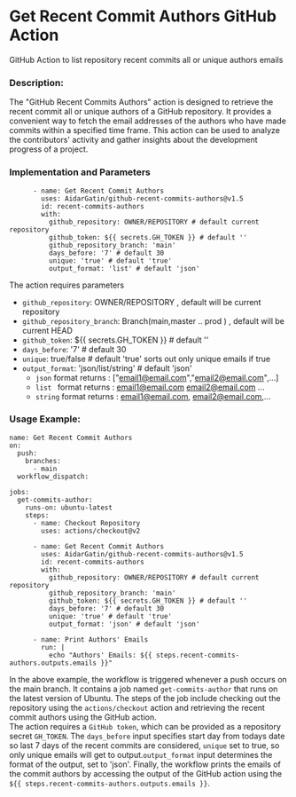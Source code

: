 # Get Recent Commit Authors GitHub Action
GitHub Action to list repository recent commits all or unique authors emails

### Description:
The "GitHub Recent Commits Authors" action is designed to retrieve the recent commit all or unique authors of a GitHub repository. It provides a convenient way to fetch the email addresses of the authors who have made commits within a specified time frame. This action can be used to analyze the contributors' activity and gather insights about the development progress of a project.

### Implementation and Parameters
```
      - name: Get Recent Commit Authors
        uses: AidarGatin/github-recent-commits-authors@v1.5
        id: recent-commits-authors
        with:
          github_repository: OWNER/REPOSITORY # default current repository 
          github_token: ${{ secrets.GH_TOKEN }} # default ''
          github_repository_branch: 'main'
          days_before: '7' # default 30
          unique: 'true' # default 'true'
          output_format: 'list' # default 'json'
```

The action requires parameters
- `github_repository`: OWNER/REPOSITORY , default will be current repository
- `github_repository_branch`: Branch(main,master .. prod ) , default will be current HEAD
- `github_token`: ${{ secrets.GH_TOKEN }} # default ''
- `days_before`: '7' # default 30
- `unique`: true/false # default 'true' sorts out only unique emails if true
- `output_format`: 'json/list/string' # default 'json'
  - `json` format returns : ["email1@email.com","email2@email.com",...]
  - `list ` format returns : email1@email.com email2@email.com ...
  - `string` format returns : email1@email.com, email2@email.com,...

### Usage Example:

```
name: Get Recent Commit Authors
on:
  push:
    branches:
      - main
  workflow_dispatch:

jobs:
  get-commits-author:
    runs-on: ubuntu-latest
    steps:
      - name: Checkout Repository
        uses: actions/checkout@v2

      - name: Get Recent Commit Authors
        uses: AidarGatin/github-recent-commits-authors@v1.5
        id: recent-commits-authors
        with:
          github_repository: OWNER/REPOSITORY # default current repository 
          github_repository_branch: 'main'
          github_token: ${{ secrets.GH_TOKEN }} # default ''
          days_before: '7' # default 30
          unique: 'true' # default 'true'
          output_format: 'json' # default 'json'

      - name: Print Authors' Emails
        run: |
          echo "Authors' Emails: ${{ steps.recent-commits-authors.outputs.emails }}"
```
In the above example, the workflow is triggered whenever a push occurs on the main branch. It contains a job named `get-commits-author` that runs on the latest version of Ubuntu. The steps of the job include checking out the repository using the `actions/checkout` action and retrieving the recent commit authors using the GitHub action.<br>
The action requires a `GitHub token`, which can be provided as a repository secret `GH_TOKEN`. The `days_before` input specifies start day from todays date so last 7 days of the recent commits are considered, 
`unique` set to true, so only unique emails will get to output.`output_format` input determines the format of the output, set to 'json'.
Finally, the workflow prints the emails of the commit authors by accessing the output of the GitHub action using the `${{ steps.recent-commits-authors.outputs.emails }}`.
